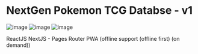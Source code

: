 # NextGen Pokemon TCG Databse - v1
![image](https://user-images.githubusercontent.com/28359940/224112514-02a94364-cfed-426f-a1f0-94b6962fb620.png)
![image](https://user-images.githubusercontent.com/28359940/224112681-e41a6b16-4b50-4fa5-89bb-f2f41cb31fb2.png)
![image](https://user-images.githubusercontent.com/28359940/224112924-651a3f21-97c7-4ffc-a530-633d32f13406.png)

ReactJS
NextJS - Pages Router
PWA (offline support (offline first) (on demand))
